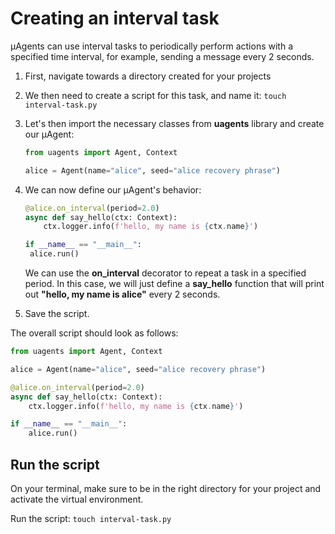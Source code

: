 # Creating an interval task

μAgents can use interval tasks to periodically perform actions with a specified time interval, for example, sending a message every 2 seconds.

1. First, navigate towards a directory created for your projects
2. We then need to create a script for this task, and name it: `touch interval-task.py`
3. Let's then import the necessary classes from **uagents** library and create our μAgent:

    ```py copy
    from uagents import Agent, Context

    alice = Agent(name="alice", seed="alice recovery phrase")
    ```

4. We can now define our μAgent's behavior:

   ```py copy
   @alice.on_interval(period=2.0)
   async def say_hello(ctx: Context):
       ctx.logger.info(f'hello, my name is {ctx.name}')

   if __name__ == "__main__":
    alice.run()
   ```

   We can use the **on_interval** decorator to repeat a task in a specified period. In this case, we will just define a **say_hello** function that will print out **"hello, my name is alice"** every 2 seconds.

5. Save the script.

The overall script should look as follows: 

```py copy filename="interval-task.py"
from uagents import Agent, Context

alice = Agent(name="alice", seed="alice recovery phrase")

@alice.on_interval(period=2.0)
async def say_hello(ctx: Context):
    ctx.logger.info(f'hello, my name is {ctx.name}')

if __name__ == "__main__":
    alice.run()
```
    
## Run the script

On your terminal, make sure to be in the right directory for your project and activate the virtual environment.

Run the script: `touch interval-task.py`
